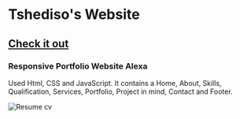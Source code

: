 # Tshediso's Website 
## [Check it out](https://tshedisob.github.io/)
### Responsive Portfolio Website Alexa
Used Html, CSS and JavaScript. It contains a Home, About, Skills, Qualification, Services, Portfolio, Project in mind, Contact and Footer.

![Resume cv](/preview.png)
